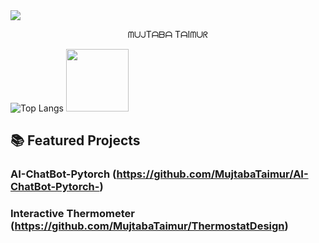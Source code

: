 <img src="https://user-images.githubusercontent.com/74038190/212284100-561aa473-3905-4a80-b561-0d28506553ee.gif">
<p align="center">
   ᗰᑌᒍTᗩᗷᗩ TᗩIᗰᑌᖇ
 
</p>


                                                   

![Top Langs](https://github-readme-stats.vercel.app/api/top-langs/?username=MujtabaTaimur&layout=compact&theme=radical&cache_seconds=1800)
<img src="https://user-images.githubusercontent.com/74038190/212281780-0afd9616-8310-46e9-a898-c4f5269f1387.gif" width="100">



## 📚 Featured Projects

### AI-ChatBot-Pytorch (https://github.com/MujtabaTaimur/AI-ChatBot-Pytorch-)


### Interactive Thermometer (https://github.com/MujtabaTaimur/ThermostatDesign)




